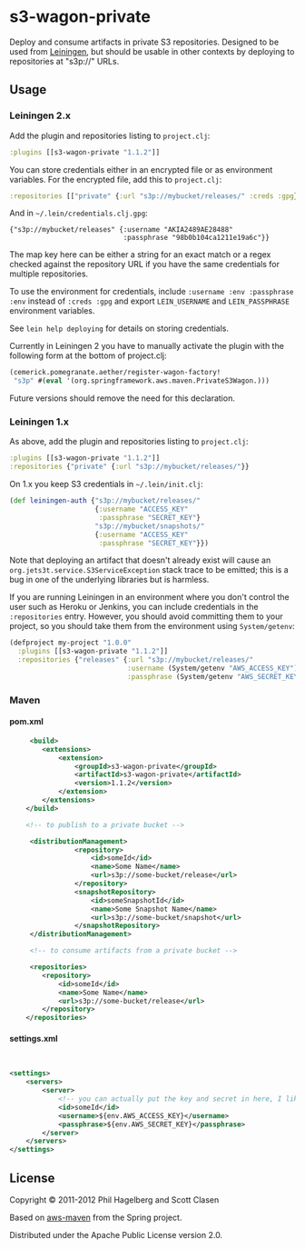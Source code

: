 # s3-wagon-private

Deploy and consume artifacts in private S3 repositories. Designed to
be used from [Leiningen](https://github.com/technomancy/leiningen),
but should be usable in other contexts by deploying to repositories at
"s3p://" URLs.

## Usage

### Leiningen 2.x

Add the plugin and repositories listing to `project.clj`:

```clj
:plugins [[s3-wagon-private "1.1.2"]]
```

You can store credentials either in an encrypted file or as
environment variables. For the encrypted file, add this to
`project.clj`:

```clj
:repositories [["private" {:url "s3p://mybucket/releases/" :creds :gpg}]]
```

And in `~/.lein/credentials.clj.gpg`:

```
{"s3p://mybucket/releases" {:username "AKIA2489AE28488"
                            :passphrase "98b0b104ca1211e19a6c"}}
```

The map key here can be either a string for an exact match or a regex
checked against the repository URL if you have the same credentials
for multiple repositories.

To use the environment for credentials, include
`:username :env :passphrase :env` instead of `:creds :gpg` and export
`LEIN_USERNAME` and `LEIN_PASSPHRASE` environment variables.

See `lein help deploying` for details on storing credentials.

Currently in Leiningen 2 you have to manually activate the plugin with
the following form at the bottom of project.clj:

```clj
(cemerick.pomegranate.aether/register-wagon-factory!
 "s3p" #(eval '(org.springframework.aws.maven.PrivateS3Wagon.)))
 ```

Future versions should remove the need for this declaration.

### Leiningen 1.x

As above, add the plugin and repositories listing to `project.clj`:

```clj
:plugins [[s3-wagon-private "1.1.2"]]
:repositories {"private" {:url "s3p://mybucket/releases/"}}
```

On 1.x you keep S3 credentials in `~/.lein/init.clj`:

```clj
(def leiningen-auth {"s3p://mybucket/releases/"
                     {:username "ACCESS_KEY"
                      :passphrase "SECRET_KEY"}
                     "s3p://mybucket/snapshots/"
                     {:username "ACCESS_KEY"
                      :passphrase "SECRET_KEY"}})
```

Note that deploying an artifact that doesn't already exist will cause
an `org.jets3t.service.S3ServiceException` stack trace to be emitted;
this is a bug in one of the underlying libraries but is harmless.

If you are running Leiningen in an environment where you don't control
the user such as Heroku or Jenkins, you can include credentials in the
`:repositories` entry. However, you should avoid committing them to
your project, so you should take them from the environment using
`System/getenv`:

```clj
(defproject my-project "1.0.0"
  :plugins [[s3-wagon-private "1.1.2"]]
  :repositories {"releases" {:url "s3p://mybucket/releases/"
                             :username (System/getenv "AWS_ACCESS_KEY")
                             :passphrase (System/getenv "AWS_SECRET_KEY")}})
```

### Maven

#### pom.xml

```xml
     <build>
        <extensions>
            <extension>
                <groupId>s3-wagon-private</groupId>
                <artifactId>s3-wagon-private</artifactId>
                <version>1.1.2</version>
            </extension>
        </extensions>
    </build>

    <!-- to publish to a private bucket -->

     <distributionManagement>
                <repository>
                    <id>someId</id>
                    <name>Some Name</name>
                    <url>s3p://some-bucket/release</url>
                </repository>
                <snapshotRepository>
                    <id>someSnapshotId</id>
                    <name>Some Snapshot Name</name>
                    <url>s3p://some-bucket/snapshot</url>
                </snapshotRepository>
     </distributionManagement>

     <!-- to consume artifacts from a private bucket -->

     <repositories>
        <repository>
            <id>someId</id>
            <name>Some Name</name>
            <url>s3p://some-bucket/release</url>
        </repository>
    </repositories>


```

#### settings.xml



```xml


<settings>
    <servers>
        <server>
            <!-- you can actually put the key and secret in here, I like to get them from the env -->
            <id>someId</id>
            <username>${env.AWS_ACCESS_KEY}</username>
            <passphrase>${env.AWS_SECRET_KEY}</passphrase>
        </server>
    </servers>
</settings>

```


## License

Copyright © 2011-2012 Phil Hagelberg and Scott Clasen

Based on [aws-maven](http://git.springsource.org/spring-build/aws-maven)
from the Spring project.

Distributed under the Apache Public License version 2.0.
